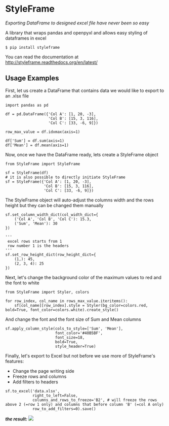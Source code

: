 # StyleFrame
_Exporting DataFrame to designed excel file have never been so easy_


A library that wraps pandas and openpyxl and allows easy styling of dataframes in excel
```
$ pip install styleframe
```
You can read the documentation at http://styleframe.readthedocs.org/en/latest/


## Usage Examples

First, let us create a DataFrame that contains data we would like to export to an .xlsx file 
```
import pandas as pd

df = pd.DataFrame({'Col A': [1, 20, -3],
                   'Col B': [15, 3, 116],
                   'Col C': [33, -6, 9]})

row_max_value = df.idxmax(axis=1)

df['Sum'] = df.sum(axis=1)
df['Mean'] = df.mean(axis=1)
```

Now, once we have the DataFrame ready, lets create a StyleFrame object
```
from StyleFrame import StyleFrame

sf = StyleFrame(df)
# it is also possible to directly initiate StyleFrame
sf = StyleFrame({'Col A': [1, 20, -3],
                 'Col B': [15, 3, 116],
                 'Col C': [33, -6, 9]})
```

The StyleFrame object will auto-adjust the columns width and the rows height
but they can be changed them manually
```
sf.set_column_width_dict(col_width_dict={
    ('Col A', 'Col B', 'Col C'): 15.3,
    ('Sum', 'Mean'): 30
})

'''
 excel rows starts from 1
 row number 1 is the headers
'''
sf.set_row_height_dict(row_height_dict={
    (1,): 45,
    (2, 3, 4): 25
})
```

Next, let's change the background color of the maximum values to red and the font to white
```
from StyleFrame import Styler, colors

for row_index, col_name in rows_max_value.iteritems():
    sf[col_name][row_index].style = Styler(bg_color=colors.red, bold=True, font_color=colors.white).create_style()
```

And change the font and the font size of Sum and Mean columns
```
sf.apply_column_style(cols_to_style=['Sum', 'Mean'],
                      font_color='#40B5BF',
                      font_size=18,
                      bold=True,
                      style_header=True)
```

Finally, let's export to Excel but not before we use more of StyleFrame's features:
- Change the page writing side
- Freeze rows and columns
- Add filters to headers

```
sf.to_excel('data.xlsx',
            right_to_left=False,
            columns_and_rows_to_freeze='B2', # will freeze the rows above 2 (=row 1 only) and columns that before column 'B' (=col A only)
            row_to_add_filters=0).save()
```

**_the result:_**
<img src="https://s32.postimg.org/gh2d7ruet/image.png">
